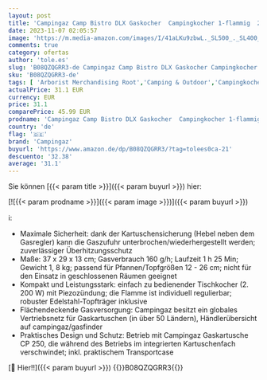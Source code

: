 ```yaml
---
layout: post
title: 'Campingaz Camp Bistro DLX Gaskocher  Campingkocher 1-flammig  2.200 Watt Leistung  kompakter 1-Brenner Outdoor-Gaskartuschenkocher mit Tragekoffer'
date: 2023-11-07 02:05:57
image: 'https://m.media-amazon.com/images/I/41aLKu9zbwL._SL500_._SL400_.jpg'
comments: true
category: ofertas
author: 'tole.es'
slug: 'B08QZQGRR3-de Campingaz Camp Bistro DLX Gaskocher Campingkocher...'
sku: 'B08QZQGRR3-de'
tags: [ 'Arborist Merchandising Root','Camping & Outdoor','Campingkocher','Campingküche','Self Service','Special Features Stores','Sport','Sport & Freizeit','Sport & Outdoor Aktivitäten, Bekleidung & Ausrüstung','Sports-Promotions','campingaz','ef3a019d-6628-41d5-b303-291126686917_0','ef3a019d-6628-41d5-b303-291126686917_7401','🇩🇪', ]
actualPrice: 31.1 EUR
currency: EUR
price: 31.1
comparePrice: 45.99 EUR
prodname: 'Campingaz Camp Bistro DLX Gaskocher  Campingkocher 1-flammig  2.200 Watt Leistung  kompakter 1-Brenner Outdoor-Gaskartuschenkocher mit Tragekoffer'
country: 'de'
flag: '🇩🇪'
brand: 'Campingaz'
buyurl: 'https://www.amazon.de/dp/B08QZQGRR3/?tag=tolees0ca-21'
descuento: '32.38'
average: '31.1'
---
```


Sie können [{{< param title >}}]({{< param buyurl >}}) hier:

[![{{< param prodname >}}]({{< param image >}})]({{< param buyurl >}})

ℹ️:

- Maximale Sicherheit: dank der Kartuschensicherung (Hebel neben dem Gasregler) kann die Gaszufuhr unterbrochen/wiederhergestellt werden; zuverlässiger Überhitzungsschutz
- Maße: 37 x 29 x 13 cm; Gasverbrauch 160 g/h; Laufzeit 1 h 25 Min; Gewicht 1, 8 kg; passend für Pfannen/Topfgrößen 12 - 26 cm; nicht für den Einsatz in geschlossenen Räumen geeignet
- Kompakt und Leistungsstark: einfach zu bedienender Tischkocher (2. 200 W) mit Piezozündung; die Flamme ist individuell regulierbar; robuster Edelstahl-Topfträger inklusive
- Flächendeckende Gasversorgung: Campingaz besitzt ein globales Vertriebsnetz für Gaskartuschen (in über 50 Ländern), Händlerübersicht auf campingaz/gasfinder
- Praktisches Design und Schutz: Betrieb mit Campingaz Gaskartusche CP 250, die während des Betriebs im integrierten Kartuschenfach verschwindet; inkl. praktischem Transportcase

[🛒 Hier!!]({{< param buyurl >}})
{{<world>}}B08QZQGRR3{{</world>}}
